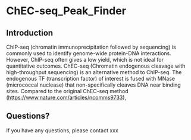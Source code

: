 # ChEC-seq_Peak_Finder
## Introduction
ChIP-seq (chromatin immunoprecipitation followed by sequencing) is commonly used to identify genome-wide protein-DNA interactions. However, ChIP-seq often gives a low yield, which is not ideal for quantitative outcomes. ChEC-seq (Chromatin endogenous cleavage with high-throughput sequencing) is an alternative method to ChIP-seq. The endogenous TF (transcription factor) of interest is fused with MNase (micrococcal nuclease) that non-specifically cleaves DNA near binding sites. Compared to the original ChEC-seq method (https://www.nature.com/articles/ncomms9733), 


## Questions?
If you have any questions, please contact xxx
